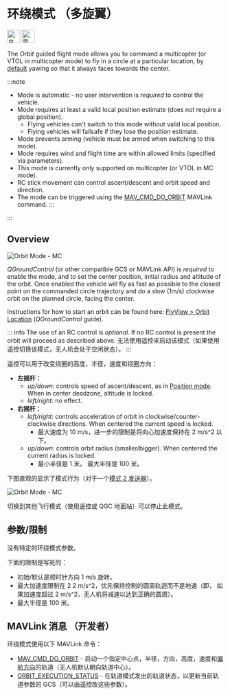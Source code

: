 # 环绕模式 （多旋翼）

<img src="../../assets/site/difficulty_easy.png" title="易于飞行" width="30px" />&nbsp;<img src="../../assets/site/position_fixed.svg" title="需要定位修复（例如 GPS）" width="30px" />

The _Orbit_ guided flight mode allows you to command a multicopter (or VTOL in multicopter mode) to fly in a circle at a particular location, by [default](https://mavlink.io/en/messages/common.html#ORBIT_YAW_BEHAVIOUR) yawing so that it always faces towards the center.

:::note

- Mode is automatic - no user intervention is _required_ to control the vehicle.
- Mode requires at least a valid local position estimate (does not require a global position).
  - Flying vehicles can't switch to this mode without valid local position.
  - Flying vehicles will failsafe if they lose the position estimate.
- Mode prevents arming (vehicle must be armed when switching to this mode).
- Mode requires wind and flight time are within allowed limits (specified via parameters).
- This mode is currently only supported on multicopter (or VTOL in MC mode).
- RC stick movement can control ascent/descent and orbit speed and direction.
- The mode can be triggered using the [MAV_CMD_DO_ORBIT](https://mavlink.io/en/messages/common.html#MMAV_CMD_DO_ORBIT) MAVLink command.
:::

<!-- https://github.com/PX4/PX4-Autopilot/blob/release/1.15/src/modules/commander/ModeUtil/mode_requirements.cpp -->

:::

## Overview

![Orbit Mode - MC](../../assets/flying/orbit.jpg)

_QGroundControl_ (or other compatible GCS or MAVLink API) is _required_ to enable the mode, and to set the center position, initial radius and altitude of the orbit. Once enabled the vehicle will fly as fast as possible to the closest point on the commanded circle trajectory and do a slow (1m/s) clockwise orbit on the planned circle, facing the center.

Instructions for how to start an orbit can be found here: [FlyView > Orbit Location](https://docs.qgroundcontrol.com/master/en/qgc-user-guide/fly_view/fly_view.html#orbit) (_QGroundControl_ guide).

::: info
The use of an RC control is _optional_. If no RC control is present the orbit will proceed as described above. 无法使用遥控来启动该模式（如果使用遥控切换该模式，无人机会处于空闲状态）。
:::

遥控可以用于改变绕圈的高度，半径，速度和绕圈方向：

- **左摇杆：**
  - _up/down:_ controls speed of ascent/descent, as in [Position mode](../flight_modes_mc/position.md). When in center deadzone, altitude is locked.
  - _left/right:_ no effect.
- **右摇杆：**
  - _left/right:_ controls acceleration of orbit in clockwise/counter-clockwise directions. When centered the current speed is locked.
    - 最大速度为 10 m/s，进一步的限制是将向心加速度保持在 2 m/s^2 以下。
  - _up/down:_ controls orbit radius (smaller/bigger). When centered the current radius is locked.
    - 最小半径是 1 米。 最大半径是 100 米。

下图直观的显示了模式行为（对于一个[模式 2 发送器](../getting_started/rc_transmitter_receiver.md#transmitter_modes)）。

![Orbit Mode - MC](../../assets/flight_modes/orbit_mc.png)

切换到其他飞行模式（使用遥控或 QGC 地面站）可以停止此模式。

## 参数/限制

没有特定的环绕模式参数。

下面的限制是写死的：

- 初始/默认是顺时针方向 1 m/s 旋转。
- 最大加速度限制在 2 2 m/s^2，优先保持控制的圆周轨迹而不是地速（即， 如果加速度超过 2  m/s^2，无人机将减速以达到正确的圆周）。
- 最大半径是 100 米。

## MAVLink 消息 （开发者）

环绕模式使用以下 MAVLink 命令：

- [MAV_CMD_DO_ORBIT](https://mavlink.io/en/messages/common.html#MAV_CMD_DO_ORBIT) - 启动一个指定中心点，半径，方向，高度，速度和[偏航方向](https://mavlink.io/en/messages/common.html#ORBIT_YAW_BEHAVIOUR)的轨道（无人机默认朝向轨道中心）。
- [ORBIT_EXECUTION_STATUS](https://mavlink.io/en/messages/common.html#ORBIT_EXECUTION_STATUS) - 在轨道模式发出的轨道状态，以更新当前轨道参数的 GCS（可以由遥控改这些参数）。
